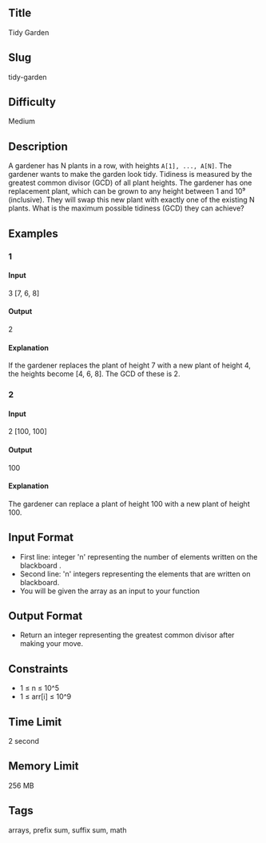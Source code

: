 ## Title

Tidy Garden

## Slug

tidy-garden

## Difficulty

Medium

## Description

A gardener has N plants in a row, with heights `A[1], ..., A[N]`. The gardener wants to make the garden look tidy. Tidiness is measured by the greatest common divisor (GCD) of all plant heights. The gardener has one replacement plant, which can be grown to any height between 1 and 10⁹ (inclusive). They will swap this new plant with exactly one of the existing N plants. What is the maximum possible tidiness (GCD) they can achieve?

## Examples

### 1

#### Input

3 
[7, 6, 8]

#### Output

2

#### Explanation

If the gardener replaces the plant of height 7 with a new plant of height 4, the heights become [4, 6, 8]. The GCD of these is 2.

### 2

#### Input

2
[100, 100]

#### Output

100

#### Explanation

The gardener can replace a plant of height 100 with a new plant of height 100.

## Input Format

- First line: integer 'n' representing the number of elements written on the blackboard .  
- Second line: 'n' integers representing the elements that are written on blackboard.
- You will be given the array as an input to your function

## Output Format

- Return an integer representing the greatest common divisor after making your move.

## Constraints

- 1 ≤ n ≤ 10^5
- 1 ≤ arr[i] ≤ 10^9

## Time Limit

2 second

## Memory Limit

256 MB

## Tags

arrays, prefix sum, suffix sum, math